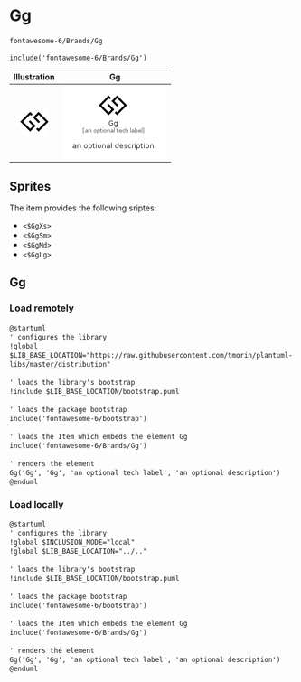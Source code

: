 # Gg


```text
fontawesome-6/Brands/Gg
```

```text
include('fontawesome-6/Brands/Gg')
```



| Illustration | Gg |
| :---: | :---: |
| ![illustration for Illustration](../../fontawesome-6/Brands/Gg.png) | ![illustration for Gg](../../fontawesome-6/Brands/Gg.Local.png) |



## Sprites
The item provides the following sriptes:

- `<$GgXs>`
- `<$GgSm>`
- `<$GgMd>`
- `<$GgLg>`





## Gg

### Load remotely
```plantuml
@startuml
' configures the library
!global $LIB_BASE_LOCATION="https://raw.githubusercontent.com/tmorin/plantuml-libs/master/distribution"

' loads the library's bootstrap
!include $LIB_BASE_LOCATION/bootstrap.puml

' loads the package bootstrap
include('fontawesome-6/bootstrap')

' loads the Item which embeds the element Gg
include('fontawesome-6/Brands/Gg')

' renders the element
Gg('Gg', 'Gg', 'an optional tech label', 'an optional description')
@enduml
```

### Load locally
```plantuml
@startuml
' configures the library
!global $INCLUSION_MODE="local"
!global $LIB_BASE_LOCATION="../.."

' loads the library's bootstrap
!include $LIB_BASE_LOCATION/bootstrap.puml

' loads the package bootstrap
include('fontawesome-6/bootstrap')

' loads the Item which embeds the element Gg
include('fontawesome-6/Brands/Gg')

' renders the element
Gg('Gg', 'Gg', 'an optional tech label', 'an optional description')
@enduml
```

